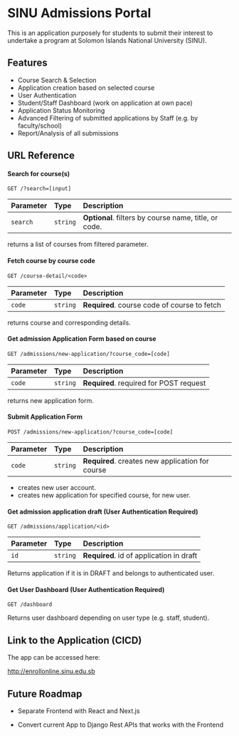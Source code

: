 
# SINU Admissions Portal

This is an application purposely for students to submit their interest to undertake a program at Solomon Islands National University (SINU).


## Features

- Course Search & Selection
- Application creation based on selected course
- User Authentication
- Student/Staff Dashboard (work on application at own pace)
- Application Status Monitoring
- Advanced Filtering of submitted applications by Staff (e.g. by faculty/school)
- Report/Analysis of all submissions


## URL Reference

#### Search for course(s)

```http
GET /?search=[input]
```

| Parameter | Type     | Description                |
| :-------- | :------- | :------------------------- |
| `search` | `string` | **Optional**. filters by course name, title, or code. |

returns a list of courses from filtered parameter.

#### Fetch course by course code

```http
GET /course-detail/<code>
```

| Parameter | Type     | Description                       |
| :-------- | :------- | :-------------------------------- |
| `code`      | `string` | **Required**. course code of course to fetch |

returns course and corresponding details.


#### Get admission Application Form based on course

```http
GET /admissions/new-application/?course_code=[code]
```

| Parameter | Type     | Description                       |
| :-------- | :------- | :-------------------------------- |
| `code`      | `string` | **Required**. required for POST request |

returns new application form.


#### Submit Application Form

```http
POST /admissions/new-application/?course_code=[code]
```

| Parameter | Type     | Description                       |
| :-------- | :------- | :-------------------------------- |
| `code`      | `string` | **Required**. creates new application for course |

- creates new user account.
- creates new application for specified course, for new user.

#### Get admission application draft (User Authentication Required)

```http
GET /admissions/application/<id>
```

| Parameter | Type     | Description                       |
| :-------- | :------- | :-------------------------------- |
| `id`      | `string` | **Required**. id of application in draft |

Returns application if it is in DRAFT and belongs to authenticated user.


#### Get User Dashboard (User Authentication Required)

```http
GET /dashboard
```

Returns user dashboard depending on user type (e.g. staff, student).

## Link to the Application (CICD)

The app can be accessed here:

http://enrollonline.sinu.edu.sb


## Future Roadmap

- Separate Frontend with React and Next.js

- Convert current App to Django Rest APIs that works
  with the Frontend

